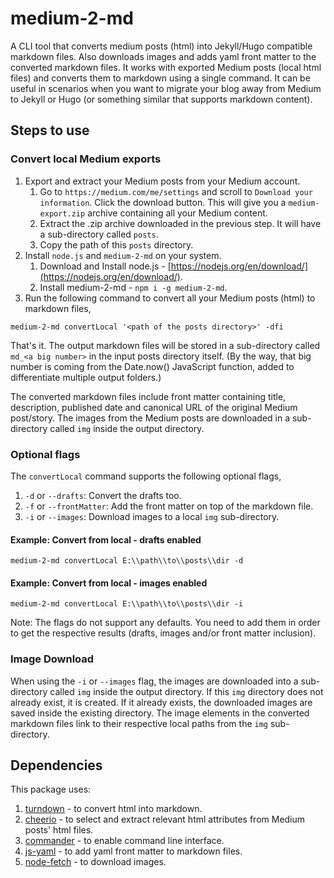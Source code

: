 # medium-2-md

A CLI tool that converts medium posts (html) into Jekyll/Hugo compatible markdown files. Also downloads images and adds yaml front matter to the converted markdown files.
It works with exported Medium posts (local html files) and converts them to markdown using a single command. It can be useful in scenarios when you want to migrate your blog away from Medium to Jekyll or Hugo (or something similar that supports markdown content).

## Steps to use

### Convert local Medium exports

1. Export and extract your Medium posts from your Medium account.
    1. Go to `https://medium.com/me/settings` and scroll to `Download your information`. Click the download button. This will give you a `medium-export.zip` archive containing all your Medium content.
    1. Extract the .zip archive downloaded in the previous step. It will have a sub-directory called `posts`.
    1. Copy the path of this `posts` directory.
1. Install `node.js` and `medium-2-md` on your system.
    1. Download and Install node.js - [https://nodejs.org/en/download/](https://nodejs.org/en/download/).
    1. Install medium-2-md - `npm i -g medium-2-md`.
1. Run the following command to convert all your Medium posts (html) to markdown files,

```code
medium-2-md convertLocal '<path of the posts directory>' -dfi
```

That's it. The output markdown files will be stored in a sub-directory called `md_<a big number>` in the input posts directory itself. (By the way, that big number is coming from the Date.now() JavaScript function, added to differentiate multiple output folders.)

The converted markdown files include front matter containing title, description, published date and canonical URL of the original Medium post/story. The images from the Medium posts are downloaded in a sub-directory called `img` inside the output directory.

### Optional flags

The `convertLocal` command supports the following optional flags,

1. `-d` or `--drafts`: Convert the drafts too.
1. `-f` or `--frontMatter`: Add the front matter on top of the markdown file.
1. `-i` or `--images`: Download images to a local `img` sub-directory.

#### Example: Convert from local - drafts enabled

```code
medium-2-md convertLocal E:\\path\\to\\posts\\dir -d
```

#### Example: Convert from local - images enabled

```code
medium-2-md convertLocal E:\\path\\to\\posts\\dir -i
```

Note: The flags do not support any defaults. You need to add them in order to get the respective results (drafts, images and/or front matter inclusion).

### Image Download

When using the `-i` or `--images` flag, the images are downloaded into a sub-directory called `img` inside the output directory. If this `img` directory does not already exist, it is created. If it already exists, the downloaded images are saved inside the existing directory. The image elements in the converted markdown files link to their respective local paths from the `img` sub-directory.

## Dependencies

This package uses:

1. [turndown](https://github.com/domchristie/turndown) - to convert html into markdown.
1. [cheerio](https://github.com/cheeriojs/cheerio) - to select and extract relevant html attributes from Medium posts' html files.
1. [commander](https://github.com/tj/commander.js) - to enable command line interface.
1. [js-yaml](https://github.com/nodeca/js-yaml) - to add yaml front matter to markdown files.
1. [node-fetch](https://github.com/bitinn/node-fetch) - to download images.
